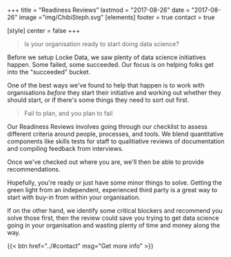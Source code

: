 +++
title = "Readiness Reviews"
lastmod = "2017-08-26"
date = "2017-08-26"
image ="img/ChibiSteph.svg"
[elements]
  footer = true
  contact = true



[style]
  center = false
+++

> Is your organisation ready to start doing data science?

Before we setup Locke Data, we saw plenty of data science initiatives happen. Some failed, some succeeded. Our focus is on helping folks get into the "succeeded" bucket. 

One of the best ways we've found to help that happen is to work with organisations *before* they start their initiative and working out whether they should start, or if there's some things they need to sort out first.


> Fail to plan, and you plan to fail

Our Readiness Reviews involves going through our checklist to assess different criteria around people, processes, and tools. We blend quantitative components like skills tests for staff to qualitiative reviews of documentation and compiling feedback from interviews.

Once we've checked out where you are, we'll then be able to provide recommendations. 

Hopefully, you're ready or just have some minor things to solve. Getting the green light from an independent, experienced third party is a great way to start with buy-in from within your organisation. 

If on the other hand, we identify some critical blockers and recommend you solve those first, then the review could save you trying to get data science going in your organisation and wasting plenty of time and money along the way.

{{< btn href="../#contact" msg="Get more info" >}}